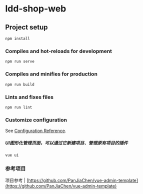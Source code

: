 # ldd-shop-web

## Project setup
```
npm install
```

### Compiles and hot-reloads for development
```
npm run serve
```

### Compiles and minifies for production
```
npm run build
```

### Lints and fixes files
```
npm run lint
```

### Customize configuration
See [Configuration Reference](https://cli.vuejs.org/config/).

##### UI图形化管理页面，可以通过它新建项目、管理原有项目的插件
```
vue ui
```
### 参考项目
项目参考 | [https://github.com/PanJiaChen/vue-admin-template](https://github.com/PanJiaChen/vue-admin-template)
